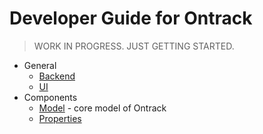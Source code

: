# Developer Guide for Ontrack

> WORK IN PROGRESS. JUST GETTING STARTED.

* General
  * [Backend](backend/README.md)
  * [UI](ui/README.md)
* Components
  * [Model](components/core/README.md) - core model of Ontrack
  * [Properties](components/properties/README.md)
